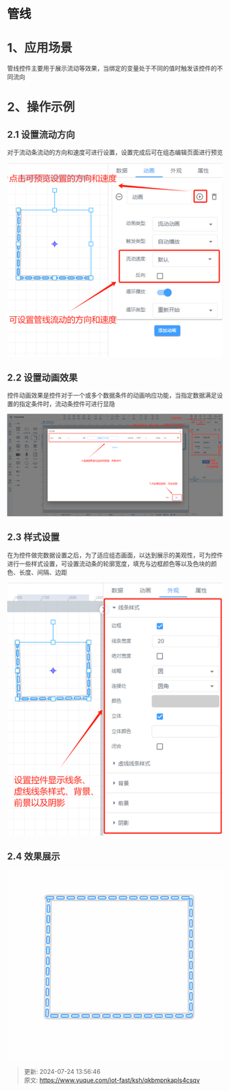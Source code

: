 # 管线

# <font style="color:rgb(51, 51, 51);">1、应用场景</font>
<font style="color:rgb(51, 51, 51);">管线控件主要用于展示流动等效果，当绑定的变量处于不同的值时触发该控件的不同流向</font>

# <font style="color:rgb(51, 51, 51);">2、操作示例</font>
## <font style="color:rgb(51, 51, 51);">2.1 设置流动方向</font>
<font style="color:rgb(51, 51, 51);">对于流动条流动的方向和速度可进行设置，设置完成后可在组态编辑页面进行预览</font>

![1721791840902-5e9b7e42-1754-473f-86c9-3026bda3a0b1.png](./img/_nl2-xxE4QSTynil/1721791840902-5e9b7e42-1754-473f-86c9-3026bda3a0b1-258040.png)

## <font style="color:rgb(51, 51, 51);">2.2 设置动画效果</font>
<font style="color:rgb(51, 51, 51);">控件动画效果是控件对于一个或多个数据条件的动画响应功能，当指定数据满足设置的指定条件时，流动条控件可进行显隐</font>

![1721800090954-821f8d76-f67a-4670-861e-04bfc51c3471.png](./img/_nl2-xxE4QSTynil/1721800090954-821f8d76-f67a-4670-861e-04bfc51c3471-044282.png)

## <font style="color:rgb(51, 51, 51);">2.3 样式设置</font>
<font style="color:rgb(51, 51, 51);">在为控件做完数据设置之后，为了适应组态画面，以达到展示的美观性，可为控件进行一些样式设置，可设置流动条的轮廓宽度，填充与边框颜色等以及色块的颜色、长度、间隔、边距</font>

![1721800426740-648ea8c9-0809-41c0-bce3-37ba114d8480.png](./img/_nl2-xxE4QSTynil/1721800426740-648ea8c9-0809-41c0-bce3-37ba114d8480-305801.png)

## <font style="color:rgb(51, 51, 51);">2.4 效果展示</font>
![1721800597030-491df354-e7a7-413a-809b-acb802d89699.gif](./img/_nl2-xxE4QSTynil/1721800597030-491df354-e7a7-413a-809b-acb802d89699-442350.gif)



> 更新: 2024-07-24 13:56:46  
> 原文: <https://www.yuque.com/iot-fast/ksh/qkbmpnkapls4csqv>